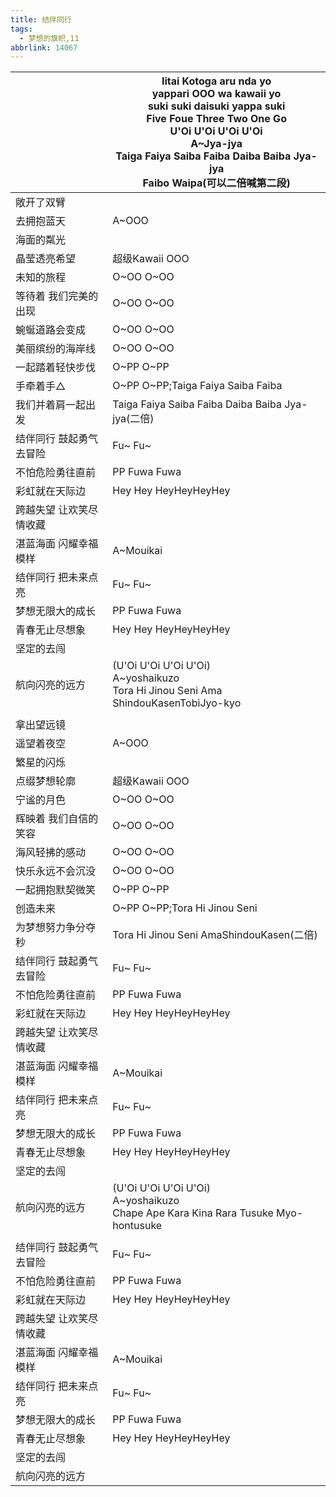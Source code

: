 ```yaml
---
title: 结伴同行
tags:
  - 梦想的旗帜,11
abbrlink: 14067
---
```

|      |Iitai Kotoga aru nda yo<br>yappari OOO wa kawaii yo<br>suki suki daisuki yappa suki<br>Five Foue Three Two One Go<br>U'Oi U'Oi U'Oi U'Oi<br>A~Jya-jya<br>Taiga Faiya Saiba Faiba Daiba Baiba Jya-jya<br>Faibo Waipa(可以二倍喊第二段)|
|--|--|
|敞开了双臂|      |
|去拥抱蓝天|A~OOO|
|海面的粼光|      |
|晶莹透亮希望|超级Kawaii OOO|
|未知的旅程|O~OO O~OO|
|等待着 我们完美的出现|O~OO O~OO|
|蜿蜒道路会变成|O~OO O~OO|
|美丽缤纷的海岸线|O~OO O~OO|
|一起踏着轻快步伐|O~PP O~PP|
|手牵着手△|O~PP O~PP;Taiga Faiya Saiba Faiba|
|我们并着肩一起出发|Taiga Faiya Saiba Faiba Daiba Baiba Jya-jya(二倍)|
|结伴同行 鼓起勇气去冒险|Fu~ Fu~|
|不怕危险勇往直前|PP Fuwa Fuwa|
|彩虹就在天际边|Hey Hey HeyHeyHeyHey|
|跨越失望 让欢笑尽情收藏|      |
|湛蓝海面 闪耀幸福模样|A~Mouikai|
|结伴同行 把未来点亮|Fu~ Fu~|
|梦想无限大的成长|PP Fuwa Fuwa|
|青春无止尽想象|Hey Hey HeyHeyHeyHey|
|坚定的去闯|      |
|航向闪亮的远方|(U'Oi U'Oi U'Oi U'Oi)<br>A~yoshaikuzo<br>Tora Hi Jinou Seni Ama ShindouKasenTobiJyo-kyo|
|      |      |
|拿出望远镜|      |
|遥望着夜空|A~OOO|
|繁星的闪烁|      |
|点缀梦想轮廓|超级Kawaii OOO|
|宁谧的月色|O~OO O~OO|
|辉映着 我们自信的笑容|O~OO O~OO|
|海风轻拂的感动|O~OO O~OO|
|快乐永远不会沉没|O~OO O~OO|
|一起拥抱默契微笑|O~PP O~PP|
|创造未来|O~PP O~PP;Tora Hi Jinou Seni|
|为梦想努力争分夺秒|Tora Hi Jinou Seni AmaShindouKasen(二倍)|
|结伴同行 鼓起勇气去冒险|Fu~ Fu~|
|不怕危险勇往直前|PP Fuwa Fuwa|
|彩虹就在天际边|Hey Hey HeyHeyHeyHey|
|跨越失望 让欢笑尽情收藏|      |
|湛蓝海面 闪耀幸福模样|A~Mouikai|
|结伴同行 把未来点亮|Fu~ Fu~|
|梦想无限大的成长|PP Fuwa Fuwa|
|青春无止尽想象|Hey Hey HeyHeyHeyHey|
|坚定的去闯|      |
|航向闪亮的远方|(U'Oi U'Oi U'Oi U'Oi)<br>A~yoshaikuzo<br>Chape Ape Kara Kina Rara Tusuke Myo-hontusuke|
|      |      |
|结伴同行 鼓起勇气去冒险|Fu~ Fu~|
|不怕危险勇往直前|PP Fuwa Fuwa|
|彩虹就在天际边|Hey Hey HeyHeyHeyHey|
|跨越失望 让欢笑尽情收藏|      |
|湛蓝海面 闪耀幸福模样|A~Mouikai|
|结伴同行 把未来点亮|Fu~ Fu~|
|梦想无限大的成长|PP Fuwa Fuwa|
|青春无止尽想象|Hey Hey HeyHeyHeyHey|
|坚定的去闯|      |
|航向闪亮的远方|      |